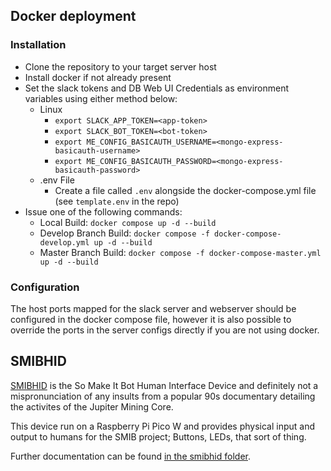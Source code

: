## Docker deployment
### Installation
- Clone the repository to your target server host
- Install docker if not already present
- Set the slack tokens and DB Web UI Credentials as environment variables using either method below:
  - Linux
    - `export SLACK_APP_TOKEN=<app-token>`
    - `export SLACK_BOT_TOKEN=<bot-token>`
    - `export ME_CONFIG_BASICAUTH_USERNAME=<mongo-express-basicauth-username>`
    - `export ME_CONFIG_BASICAUTH_PASSWORD=<mongo-express-basicauth-password>`
  - .env File
    - Create a file called `.env` alongside the docker-compose.yml file (see `template.env` in the repo)
- Issue one of the following commands:
  - Local Build: `docker compose up -d --build`
  - Develop Branch Build: `docker compose -f docker-compose-develop.yml up -d --build`
  - Master Branch Build: `docker compose -f docker-compose-master.yml up -d --build`


### Configuration
The host ports mapped for the slack server and webserver should be configured in the docker compose file, however it is also possible to override the ports in the server configs directly if you are not using docker.

## SMIBHID
[SMIBHID](smibhid/README.md) is the So Make It Bot Human Interface Device and definitely not a mispronunciation of any insults from a popular 90s documentary detailing the activites of the Jupiter Mining Core.

This device run on a Raspberry Pi Pico W and provides physical input and output to humans for the SMIB project; Buttons, LEDs, that sort of thing.

Further documentation can be found [in the smibhid folder](smibhid/).